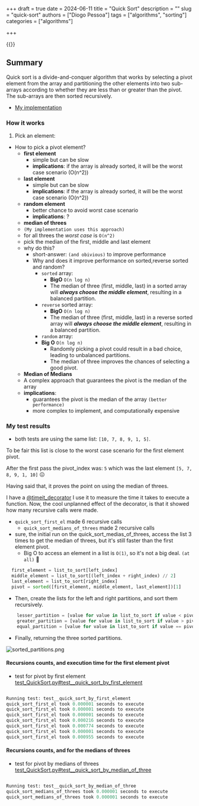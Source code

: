 +++
draft = true
date = 2024-06-11
title = "Quick Sort"
description = ""
slug = "quick-sort"
authors = ["Diogo Pessoa"]
tags = ["algorithms", "sorting"]
categories = ["algorithms"]

+++

{{<toc>}}

## Summary

Quick sort is a divide-and-conquer algorithm that works by selecting a pivot element
from the array and partitioning the other elements into two sub-arrays according to
whether they are less than or greater than the pivot. The sub-arrays are then sorted
recursively.


- [My implementation](https://github.com/diogo-pessoa/coding-exercises-for-interviews/tree/main/algorithms/quicksort)

### How it works

1. Pick an element:

- How to pick a pivot element?
    - **first element**
        - simple but can be slow
        - **implications**: if the array is already sorted, it will be the worst case
          scenario (O(n^2))
    - **last element**
        - simple but can be slow
        - **implications**: if the array is already sorted, it will be the worst case
          scenario (O(n^2))
    - **random element**
        - better chance to avoid worst case scenario
        - **implications**: ?
    - **median of threes**
    - `(My implementation uses this approach)`
    - for all threes the _worst case_ is `O(n^2)`
    - pick the median of the first, middle and last element
    - why do this?
        - short-answer: `(and obivious)` to improve performance
        - Why and does it improve performance on sorted,reverse sorted and random?
            - `sorted` array:
                - **BigO** `O(n log n)`
                - The median of three (first, middle, last) in a sorted array will
                  **_always choose the middle element_**, resulting in a balanced
                  partition.
            - `reverse` sorted array:
                - **BigO** `O(n log n)`
                - The median of three (first, middle, last) in a reverse sorted array
                  will **_always choose the middle element_**, resulting in a balanced
                  partition.
            - `random` array:
            - **Big O** `O(n log n)`
                - Randomly picking a pivot could result in a bad choice, leading to
                  unbalanced partitions.
                - The median of three improves the chances of selecting a good pivot.
    - **Median of Medians**
    - A complex approach that guarantees the pivot is the median of the array
    - **implications**:
        - guarantees the pivot is the median of the array `(better performance)`
        - more complex to implement, and computationally expensive

### My test results


* both tests are using the same list: `[10, 7, 8, 9, 1, 5]`.

To be fair this list is close to the worst case scenario for the first element pivot.

After the first pass the pivot_index was: `5` which was the last
element `[5, 7, 8, 9, 1, 10]` :confounded:

Having said that, it proves the point on using the median of threes.

I have
a [@timeit_decorator](https://github.com/diogo-pessoa/coding-exercises-for-interviews/blob/main/helpers/TimeItDecorator.py)
I use it to measure the time it takes to execute a function. Now, the cool unplanned
effect
of the decorator, is that it showed how many recursive calls were made.

* `quick_sort_first_el` made 6 recursive calls
    * `quick_sort_medians_of_threes` made 2 recursive calls
* sure, the initial run on the quick_sort_medias_of_threes, access the list 3 times
  to get the median of threes, but it's still faster than the first element pivot.
    * Big O to access an element in a list is `O(1)`, so it's not a big
      deal. `(at all)` :rocket:

```python
  first_element = list_to_sort[left_index]
  middle_element = list_to_sort[(left_index + right_index) // 2]
  last_element = list_to_sort[right_index]
  pivot = sorted([first_element, middle_element, last_element])[1]
```

* Then, create the lists for the left and right partitions, and sort them
  recursively.

```python
    lesser_partition = [value for value in list_to_sort if value < pivot]
    greater_partition = [value for value in list_to_sort if value > pivot]
    equal_partition = [value for value in list_to_sort if value == pivot]
```

* Finally, returning the three sorted partitions.

![sorted_partitions.png](/images/sorted_partitions.png)

#### Recursions counts, and execution time for the first element pivot

- test for pivot by first
  element [test_QuickSort.py#test__quick_sort_by_first_element](https://github.com/diogo-pessoa/coding-exercises-for-interviews/blob/main/algorithms/quicksort/test_QuickSort.py#L12)

```python

Running test: test__quick_sort_by_first_element
quick_sort_first_el took 0.000001 seconds to execute
quick_sort_first_el took 0.000001 seconds to execute
quick_sort_first_el took 0.000001 seconds to execute
quick_sort_first_el took 0.000216 seconds to execute
quick_sort_first_el took 0.000774 seconds to execute
quick_sort_first_el took 0.000001 seconds to execute
quick_sort_first_el took 0.000955 seconds to execute
```

#### Recursions counts, and for the medians of threes

- test for pivot by medians of
  threes [test_QuickSort.py#test__quick_sort_by_median_of_three](https://github.com/diogo-pessoa/coding-exercises-for-interviews/blob/main/algorithms/quicksort/test_QuickSort.py#L17)

```python

Running test: test__quick_sort_by_median_of_three
quick_sort_medians_of_threes took 0.000001 seconds to execute
quick_sort_medians_of_threes took 0.000001 seconds to execute

```




